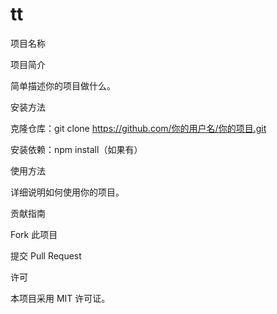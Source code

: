 # tt
项目名称

项目简介

简单描述你的项目做什么。

安装方法

克隆仓库：git clone https://github.com/你的用户名/你的项目.git

安装依赖：npm install（如果有）

使用方法

详细说明如何使用你的项目。

贡献指南

Fork 此项目

提交 Pull Request

许可

本项目采用 MIT 许可证。
